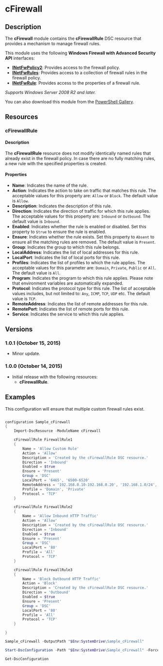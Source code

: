 # cFirewall

## Description

The **cFirewall** module contains the **cFirewallRule** DSC resource that provides a mechanism to manage firewall rules.

This module uses the following **Windows Firewall with Advanced Security API** interfaces:
* **[INetFwPolicy2](https://msdn.microsoft.com/en-us/library/windows/desktop/aa365309%28v=vs.85%29.aspx)**: Provides access to the firewall policy.
* **[INetFwRules](https://msdn.microsoft.com/en-us/library/windows/desktop/aa365345%28v=vs.85%29.aspx)**: Provides access to a collection of firewall rules in the firewall policy.
* **[INetFwRule](https://msdn.microsoft.com/en-us/library/windows/desktop/aa365344%28v=vs.85%29.aspx)**: Provides access to the properties of a firewall rule.

*Supports Windows Server 2008 R2 and later.*

You can also download this module from the [PowerShell Gallery](https://www.powershellgallery.com/packages/cFirewall/).

## Resources

### cFirewallRule

#### Description

The **cFirewallRule** resource does not modify identically named rules that already exist in the firewall policy. In case there are no fully matching rules, a new rule with the specified properties is created.

#### Properties

* **Name**: Indicates the name of the rule.
* **Action**: Indicates the action to take on traffic that matches this rule. The acceptable values for this property are: `Allow` or `Block`. The default value is `Allow`.
* **Description**: Indicates the description of this rule.
* **Direction**: Indicates the direction of traffic for which this rule applies. The acceptable values for this property are: `Inbound` or `Outbound`. The default value is `Inbound`.
* **Enabled**: Indicates whether the rule is enabled or disabled. Set this property to `$true` to ensure the rule is enabled.
* **Ensure**: Indicates whether the rule exists. Set this property to `Absent` to ensure all the matching rules are removed. The default value is `Present`.
* **Group**: Indicates the group to which this rule belongs.
* **LocalAddress**: Indicates the list of local addresses for this rule.
* **LocalPort**: Indicates the list of local ports for this rule.
* **Profiles**: Indicates the list of profiles to which the rule applies. The acceptable values for this parameter are: `Domain`, `Private`, `Public` or `All`. The default value is `All`.
* **Program**: Indicates the program to which this rule applies. Please note that environment variables are automatically expanded.
* **Protocol**: Indicates the protocol type for this rule. The list of acceptable values includes, but not limited to: `Any`, `ICMP`, `TCP`, `UDP` etc. The default value is `TCP`.
* **RemoteAddress**: Indicates the list of remote addresses for this rule.
* **RemotePort**: Indicates the list of remote ports for this rule.
* **Service**: Indicates the service to which this rule applies.

## Versions

### 1.0.1 (October 15, 2015)

* Minor update.

### 1.0.0 (October 14, 2015)

* Initial release with the following resources:
  - **cFirewallRule**.

## Examples

This configuration will ensure that multiple custom firewall rules exist.

```powershell

configuration Sample_cFirewall
{
    Import-DscResource -ModuleName cFirewall

    cFirewallRule FirewallRule1
    {
        Name = 'Allow Custom Rule'
        Action = 'Allow'
        Description = 'Created by the cFirewallRule DSC resource.'
        Direction = 'Inbound'
        Enabled = $true
        Ensure = 'Present'
        Group = 'DSC'
        LocalPort = '6465', '6500-6520'
        RemoteAddress = '192.168.0.10-192.168.0.20', '192.168.1.0/24', '192.168.2.10'
        Profile = 'Domain', 'Private'
        Protocol = 'TCP'
    }

    cFirewallRule FirewallRule2
    {
        Name = 'Allow Inbound HTTP Traffic'
        Action = 'Allow'
        Description = 'Created by the cFirewallRule DSC resource.'
        Direction = 'Inbound'
        Enabled = $true
        Ensure = 'Present'
        Group = 'DSC'
        LocalPort = '80'
        Profile = 'All'
        Protocol = 'TCP'
    }

    cFirewallRule FirewallRule3
    {
        Name = 'Block Outbound HTTP Traffic'
        Action = 'Block'
        Description = 'Created by the cFirewallRule DSC resource.'
        Direction = 'Outbound'
        Enabled = $true
        Ensure = 'Present'
        Group = 'DSC'
        LocalPort = '80'
        Profile = 'All'
        Protocol = 'TCP'
    }

}

Sample_cFirewall -OutputPath "$Env:SystemDrive\Sample_cFirewall"

Start-DscConfiguration -Path "$Env:SystemDrive\Sample_cFirewall" -Force -Verbose -Wait

Get-DscConfiguration


```

